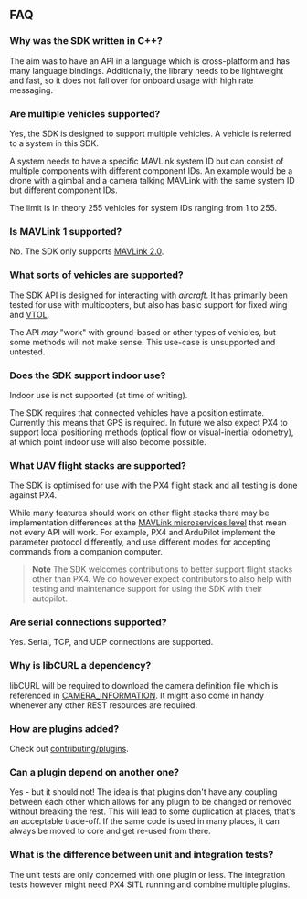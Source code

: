 ## FAQ

### Why was the SDK written in C++?

The aim was to have an API in a language which is cross-platform and has many language bindings.
Additionally, the library needs to be lightweight and fast, so it does not fall over for onboard usage with high rate messaging.

### Are multiple vehicles supported?

Yes, the SDK is designed to support multiple vehicles. A vehicle is referred to a system in this SDK.

A system needs to have a specific MAVLink system ID but can consist of multiple components with different component IDs.
An example would be a drone with a gimbal and a camera talking MAVLink with the same system ID but different component IDs.

The limit is in theory 255 vehicles for system IDs ranging from 1 to 255.

### Is MAVLink 1 supported?

No. The SDK only supports [MAVLink 2.0](https://mavlink.io/en/guide/mavlink_2.html).

### What sorts of vehicles are supported?

The SDK API is designed for interacting with *aircraft*. It has primarily been tested for use with multicopters, but also has basic support for fixed wing and [VTOL](../guide/vtol.md).

The API *may* "work" with ground-based or other types of vehicles, but some methods will not make sense.
This use-case is unsupported and untested.

### Does the SDK support indoor use?

Indoor use is not supported (at time of writing).

The SDK requires that connected vehicles have a position estimate.
Currently this means that GPS is required.
In future we also expect PX4 to support local positioning methods (optical flow or visual-inertial odometry),
at which point indoor use will also become possible.

### What UAV flight stacks are supported?

The SDK is optimised for use with the PX4 flight stack and all testing is done against PX4.

While many features should work on other flight stacks there may be implementation differences at the [MAVLink microservices level](https://mavlink.io/en/protocol/overview.html) that mean not every API will work.
For example, PX4 and ArduPilot implement the parameter protocol differently, and use different modes for accepting commands from a companion computer.

> **Note** The SDK welcomes contributions to better support flight stacks other than PX4.
> We do however expect contributors to also help with testing and maintenance support for using the SDK with their autopilot.

### Are serial connections supported?

Yes. Serial, TCP, and UDP connections are supported.

### Why is libCURL a dependency?

libCURL will be required to download the camera definition file which is referenced in [CAMERA_INFORMATION](https://mavlink.io/en/messages/common.html#CAMERA_INFORMATION).
It might also come in handy whenever any other REST resources are required.

### How are plugins added?

Check out [contributing/plugins](../contributing/plugins.md).

### Can a plugin depend on another one?

Yes - but it should not!
The idea is that plugins don't have any coupling between each other which allows for any plugin to be changed or removed without breaking the rest.
This will lead to some duplication at places, that's an acceptable trade-off.
If the same code is used in many places, it can always be moved to core and get re-used from there.


### What is the difference between unit and integration tests?

The unit tests are only concerned with one plugin or less.
The integration tests however might need PX4 SITL running and combine multiple plugins.
